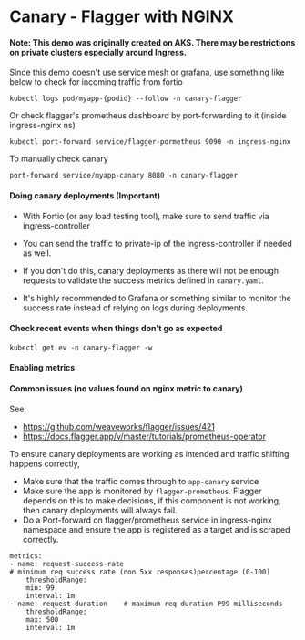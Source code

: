 # Canary - Flagger with NGINX

#### Note: This demo was originally created on AKS. There may be restrictions on private clusters especially around Ingress.

Since this demo doesn't use service mesh or grafana, use something like below to check for incoming traffic from fortio

```
kubectl logs pod/myapp-{podid} --follow -n canary-flagger             
```

Or check flagger's prometheus dashboard by port-forwarding to it (inside ingress-nginx ns)

```
kubectl port-forward service/flagger-pormetheus 9090 -n ingress-nginx
```

To manually check canary
```
port-forward service/myapp-canary 8080 -n canary-flagger
```

#### Doing canary deployments (Important)

* With Fortio (or any load testing tool), make sure to send traffic via ingress-controller 
* You can send the traffic to private-ip of the ingress-controller if needed as well.
* If you don't do this, canary deployments as there will not be enough requests to validate the success metrics defined in `canary.yaml`.

* It's highly recommended to Grafana or something similar to monitor the success rate instead of relying on logs during deployments.

#### Check recent events when things don't  go as expected

```
kubectl get ev -n canary-flagger -w
```

#### Enabling metrics

#### Common issues (no values found on nginx metric to canary)

See: 

* https://github.com/weaveworks/flagger/issues/421
* https://docs.flagger.app/v/master/tutorials/prometheus-operator

To ensure canary deployments are working as intended and traffic shifting happens correctly,
* Make sure that the traffic comes through to `app-canary` service 
* Make sure the app is monitored by `flagger-prometheus`. Flagger depends on this to make decisions, if this component is not working, then canary deployments will always fail. 
* Do a Port-forward on flagger/prometheus service in ingress-nginx namespace and ensure the app is registered as a target and is scraped correctly.

```
metrics:
- name: request-success-rate 
# minimum req success rate (non 5xx responses)percentage (0-100)        
    thresholdRange: 
    min: 99
    interval: 1m
- name: request-duration    # maximum req duration P99 milliseconds
    thresholdRange:
    max: 500
    interval: 1m
```